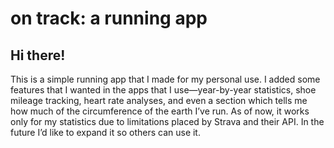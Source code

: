 # on track: a running app
## Hi there!

This is a simple running app that I made for my personal use. I added some features that I wanted in the apps that I use—year-by-year statistics, shoe mileage tracking, heart rate analyses, and even a section which tells me how much of the circumference of the earth I’ve run. As of now, it works only for my statistics due to limitations placed by Strava and their API. In the future I’d like to expand it so others can use it. 